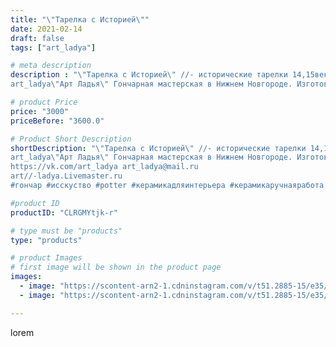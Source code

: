 ```yaml
---
title: "\"Тарелка с Историей\""
date: 2021-02-14
draft: false
tags: ["art_ladya"]

# meta description
description : "\"Тарелка с Историей\" //- исторические тарелки 14,15век.
art_ladya\"Арт Ладья\" Гончарная мастерская в Нижнем Новгороде. Изготовление керамики и мастер//-класс"

# product Price
price: "3000"
priceBefore: "3600.0"

# Product Short Description
shortDescription: "\"Тарелка с Историей\" //- исторические тарелки 14,15век.
art_ladya\"Арт Ладья\" Гончарная мастерская в Нижнем Новгороде. Изготовление керамики и мастер//-классы по обучению. 
https://vk.com/art_ladya art_ladya@mail.ru 
art//-ladya.Livemaster.ru
#гончар #исскуство #potter #керамикадляинтерьера #керамикаручнаяработа #гончарнаямастерская #керамиканазаказ #handmade #посудаизглины #керамика #гончарнаяпосуда #эксклюзивнаякерамика #painter #dishes #decor #ceramicar #nntoday #claygoods #restaurant #earthenware #ceramic #design #bowl #dish #plate #ceramicart #berries #авторскаякерамика  #историческаяреконструкция"

#product ID
productID: "CLRGMYtjk-r"

# type must be "products"
type: "products"

# product Images
# first image will be shown in the product page
images:
  - image: "https://scontent-arn2-1.cdninstagram.com/v/t51.2885-15/e35/150382295_718836098785315_2313987702370879530_n.jpg?se=7&tp=1&_nc_ht=scontent-arn2-1.cdninstagram.com&_nc_cat=107&_nc_ohc=RsvTw1FK6vcAX9PkNuK&oh=35d46fa63d7f99d34310b4f41bc0eac9&oe=6069CA43&ig_cache_key=MjUwODgxMzcwMzY2NDQyNDQwMw%3D%3D.2"
  - image: "https://scontent-arn2-1.cdninstagram.com/v/t51.2885-15/e35/149841362_179801993943879_2887154287842145800_n.jpg?se=7&tp=1&_nc_ht=scontent-arn2-1.cdninstagram.com&_nc_cat=103&_nc_ohc=pyEdSkES8CgAX8XNlMU&oh=2d08bc25259817d6b024151631464aff&oe=6069A1F4&ig_cache_key=MjUwODgxMzcwMzY4MTIxNjE3NA%3D%3D.2"

---
```

lorem
